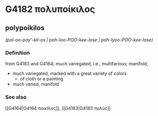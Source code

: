 # G4182 πολυποίκιλος

## polypoíkilos

_(pol-oo-poy'-kil-os | poh-loo-POO-kee-lose | poh-lyoo-POO-kee-lose)_

### Definition

from G4183 and G4164; much variegated, i.e., multifarious; manifold; 

- much variegated, marked with a great variety of colors
  - of cloth or a painting
- much varied, manifold

### See also

[[G4164|G4164 ποικίλος]], [[G4183|G4183 πολύς]]
